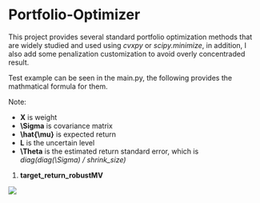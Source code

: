 # Portfolio-Optimizer

This project provides several standard portfolio optimization methods that are widely studied and used using *cvxpy* or *scipy.minimize*, in addition,  I also add some penalization customization to avoid overly concentraded result.

Test example can be seen in the main.py, the following provides the mathmatical formula for them.

Note:
- **X** is weight
- **\Sigma** is covariance matrix
- **\hat{\mu}** is expected return
- **L** is the uncertain level
- **\Theta** is the estimated return standard error, which is *diag(diag(\Sigma) / shrink_size)*


1. **target_return_robustMV**
<img src="http://latex.codecogs.com/svg.latex?Min:&space;X^T&space;\Sigma&space;X&space;\\\begin{cases}X^T&space;\cdot&space;\boldsymbol{1}&space;&=&space;1&space;\\X^T&space;\cdot&space;\hat{\mu}&space;-&space;L&space;*&space;||\Theta^{0.5}&space;X||_2&&space;>=&space;target\_return&space;\\X&space;&&space;\geq&space;lower\_bound&space;\\X&space;&&space;\leq&space;upper\_bound&space;\\\end{cases}"/>
